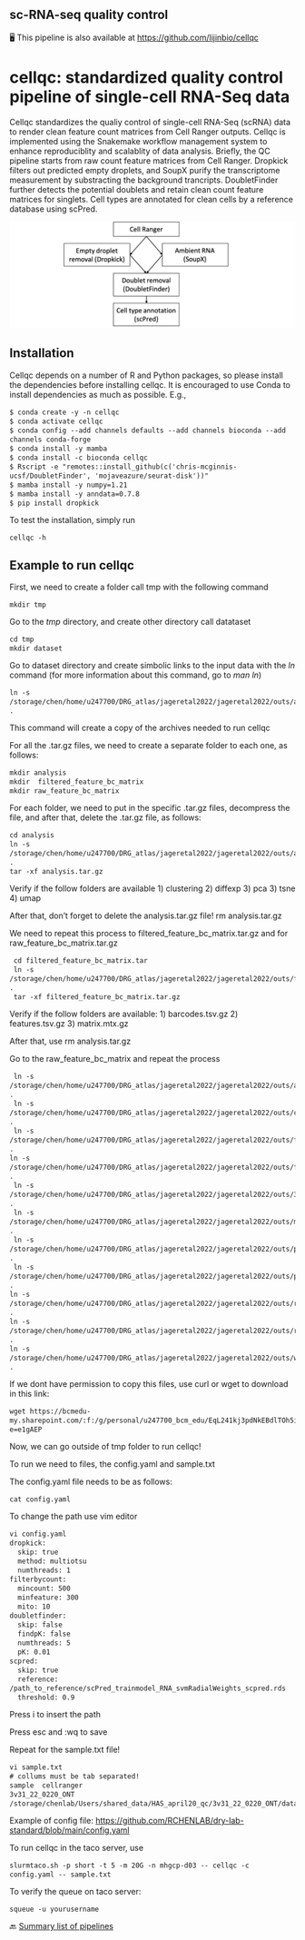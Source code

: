 ## sc-RNA-seq quality control

🖥️ This pipeline is also available at https://github.com/lijinbio/cellqc

# cellqc: standardized quality control pipeline of single-cell RNA-Seq data

Cellqc standardizes the qualiy control of single-cell RNA-Seq (scRNA) data to render clean feature count matrices from Cell Ranger outputs. Cellqc is implemented using the Snakemake workflow management system to enhance reproduciblity and scalablity of data analysis. Briefly, the QC pipeline starts from raw count feature matrices from Cell Ranger. Dropkick filters out predicted empty droplets, and SoupX purify the transcriptome measurement by substracting the background trancripts. DoubletFinder further detects the potential doublets and retain clean count feature matrices for singlets. Cell types are annotated for clean cells by a reference database using scPred.

![workflow](https://github.com/RCHENLAB/dry-lab-standard/blob/main/workflow.png)

## Installation

Cellqc depends on a number of R and Python packages, so please install the dependencies before installing cellqc. It is encouraged to use Conda to install dependencies as much as possible. E.g.,

```
$ conda create -y -n cellqc
$ conda activate cellqc
$ conda config --add channels defaults --add channels bioconda --add channels conda-forge
$ conda install -y mamba
$ conda install -c bioconda cellqc 
$ Rscript -e "remotes::install_github(c('chris-mcginnis-ucsf/DoubletFinder', 'mojaveazure/seurat-disk'))"
$ mamba install -y numpy=1.21 
$ mamba install -y anndata=0.7.8 
$ pip install dropkick
```



To test the installation, simply run

```
cellqc -h
```

## Example to run cellqc 

First, we need to create a folder call tmp with the following command

```
mkdir tmp
```

Go to the *tmp* directory, and create other directory call datataset

```
cd tmp
mkdir dataset
```

Go to dataset directory and create simbolic links to the input data with the *ln* command (for more information about this command, go to *man ln*) 

```
ln -s /storage/chen/home/u247700/DRG_atlas/jageretal2022/jageretal2022/outs/analysis.tar.gz . 
```

This command will create a copy of the archives needed to run cellqc 

For all the .tar.gz files, we need to create a separate folder to each one, as follows: 

```
mkdir analysis 
mkdir  filtered_feature_bc_matrix 
mkdir raw_feature_bc_matrix 
```

For each folder, we need to put in the specific .tar.gz files, decompress the file, and after that, delete the .tar.gz file, as follows: 
```
cd analysis 
ln -s /storage/chen/home/u247700/DRG_atlas/jageretal2022/jageretal2022/outs/analysis.tar.gz . 
tar -xf analysis.tar.gz 
```

Verify if the follow folders are available 1) clustering 2) diffexp 3) pca 3) tsne 4) umap 

After that, don’t forget to delete the analysis.tar.gz file! rm analysis.tar.gz

We need to repeat this process to filtered_feature_bc_matrix.tar.gz and for raw_feature_bc_matrix.tar.gz
```
 cd filtered_feature_bc_matrix.tar
 ln -s /storage/chen/home/u247700/DRG_atlas/jageretal2022/jageretal2022/outs/filtered_feature_bc_matrix.tar.gz .
 tar -xf filtered_feature_bc_matrix.tar.gz 
```

Verify if the follow folders are available: 1) barcodes.tsv.gz 2) features.tsv.gz 3) matrix.mtx.gz 

After that, use rm analysis.tar.gz 

Go to the raw_feature_bc_matrix and repeat the process 

```
 ln -s /storage/chen/home/u247700/DRG_atlas/jageretal2022/jageretal2022/outs/analysis.tar.gz .
 ln -s /storage/chen/home/u247700/DRG_atlas/jageretal2022/jageretal2022/outs/cloupe.cloupe .
 ln -s /storage/chen/home/u247700/DRG_atlas/jageretal2022/jageretal2022/outs/filtered_feature_bc_matrix.h5 .  
ln -s /storage/chen/home/u247700/DRG_atlas/jageretal2022/jageretal2022/outs/filtered_feature_bc_matrix.tar.gz .
 ln -s /storage/chen/home/u247700/DRG_atlas/jageretal2022/jageretal2022/outs/3v3_22_389_retina_N_NeunT/metrics_summary.csv . 
 ln -s /storage/chen/home/u247700/DRG_atlas/jageretal2022/jageretal2022/outs/molecule_info.h5 . 
 ln -s /storage/chen/home/u247700/DRG_atlas/jageretal2022/jageretal2022/outs/possorted_genome_bam.bam . 
 ln -s /storage/chen/home/u247700/DRG_atlas/jageretal2022/jageretal2022/outs/possorted_genome_bam.bam.bai . 
ln -s /storage/chen/home/u247700/DRG_atlas/jageretal2022/jageretal2022/outs/raw_feature_bc_matrix.h5 .  
ln -s /storage/chen/home/u247700/DRG_atlas/jageretal2022/jageretal2022/outs/raw_feature_bc_matrix.tar.gz . 
ln -s /storage/chen/home/u247700/DRG_atlas/jageretal2022/jageretal2022/outs/web_summary.html .
```

If we dont have permission to copy this files, use curl or wget to download in this link:

```
wget https://bcmedu-my.sharepoint.com/:f:/g/personal/u247700_bcm_edu/EqL241kj3pdNkEBdlTOh5iIBnbO5cV2ulYP2FqUEn23yeQ?e=e1gAEP
```


Now, we can go outside of tmp folder to run cellqc! 

To run we need to files, the config.yaml and sample.txt 


The config.yaml file needs to be as follows:

```
cat config.yaml 
```  

To change the path use vim editor 

```
vi config.yaml
dropkick:
  skip: true
  method: multiotsu
  numthreads: 1
filterbycount:
  mincount: 500
  minfeature: 300
  mito: 10
doubletfinder:
  skip: false
  findpK: false
  numthreads: 5
  pK: 0.01
scpred:
  skip: true
  reference: /path_to_reference/scPred_trainmodel_RNA_svmRadialWeights_scpred.rds
  threshold: 0.9
```  
  

Press i to insert the path  

Press esc and  :wq to save

Repeat for the sample.txt file! 

```
vi sample.txt
# collums must be tab separated!
sample	cellranger
3v31_22_0220_ONT	/storage/chenlab/Users/shared_data/HAS_april20_qc/3v31_22_0220_ONT/dataset
```


Example of config file: <https://github.com/RCHENLAB/dry-lab-standard/blob/main/config.yaml>

To run cellqc in the taco server, use 

```
slurmtaco.sh -p short -t 5 -m 20G -n mhgcp-d03 -- cellqc -c config.yaml -- sample.txt

```  

To verify the queue on taco server: 

```
squeue -u yourusername
```   


🔙 [Summary list of pipelines](https://github.com/RCHENLAB/dry-lab-standard/wiki)

